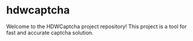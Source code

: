# hdwcaptcha
Welcome to the HDWCaptcha project repository! This project is a tool for fast and accurate captcha solution.
